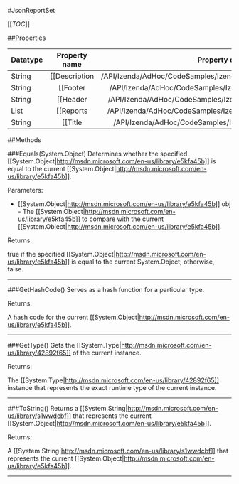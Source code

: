 #JsonReportSet

[[_TOC_]]

##Properties

|Datatype|Property name|Property description|Default Value|
|:-------|:----------:|:-----------------:|:-----------:|
|String|[[Description|/API/Izenda/AdHoc/CodeSamples/Izenda_AdHoc_JsonReportSet_Description]]||String.Empty|
|String|[[Footer|/API/Izenda/AdHoc/CodeSamples/Izenda_AdHoc_JsonReportSet_Footer]]||String.Empty|
|String|[[Header|/API/Izenda/AdHoc/CodeSamples/Izenda_AdHoc_JsonReportSet_Header]]||String.Empty|
|List|[[Reports|/API/Izenda/AdHoc/CodeSamples/Izenda_AdHoc_JsonReportSet_Reports]]||null|
|String|[[Title|/API/Izenda/AdHoc/CodeSamples/Izenda_AdHoc_JsonReportSet_Title]]||String.Empty|


##Methods

###Equals(System.Object)
Determines whether the specified [[System.Object|http://msdn.microsoft.com/en-us/library/e5kfa45b]] is equal to the current [[System.Object|http://msdn.microsoft.com/en-us/library/e5kfa45b]].

Parameters: 

* [[System.Object|http://msdn.microsoft.com/en-us/library/e5kfa45b]] obj  - The [[System.Object|http://msdn.microsoft.com/en-us/library/e5kfa45b]] to compare with the current [[System.Object|http://msdn.microsoft.com/en-us/library/e5kfa45b]].





Returns:

true if the specified [[System.Object|http://msdn.microsoft.com/en-us/library/e5kfa45b]] is equal to the current System.Object; otherwise, false.


---


###GetHashCode()
 Serves as a hash function for a particular type.  





Returns:

A hash code for the current [[System.Object|http://msdn.microsoft.com/en-us/library/e5kfa45b]].


---


###GetType()
Gets the [[System.Type|http://msdn.microsoft.com/en-us/library/42892f65]] of the current instance.





Returns:

The [[System.Type|http://msdn.microsoft.com/en-us/library/42892f65]] instance that represents the exact runtime type of the current instance.


---


###ToString()
Returns a [[System.String|http://msdn.microsoft.com/en-us/library/s1wwdcbf]] that represents the current [[System.Object|http://msdn.microsoft.com/en-us/library/e5kfa45b]].





Returns:

A [[System.String|http://msdn.microsoft.com/en-us/library/s1wwdcbf]] that represents the current [[System.Object|http://msdn.microsoft.com/en-us/library/e5kfa45b]].


---


